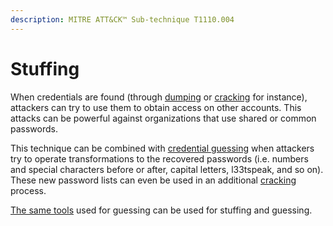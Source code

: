 ```yaml
---
description: MITRE ATT&CK™ Sub-technique T1110.004
---
```


# Stuffing

When credentials are found (through [dumping](../dumping.md) or [cracking](../cracking.md) for instance), attackers can try to use them to obtain access on other accounts. This attacks can be powerful against organizations that use shared or common passwords.

This technique can be combined with [credential guessing](broken-reference) when attackers try to operate transformations to the recovered passwords (i.e. numbers and special characters before or after, capital letters, l33tspeak, and so on). These new password lists can even be used in an additional [cracking](../cracking.md) process.

[The same tools](broken-reference) used for guessing can be used for stuffing and guessing.
